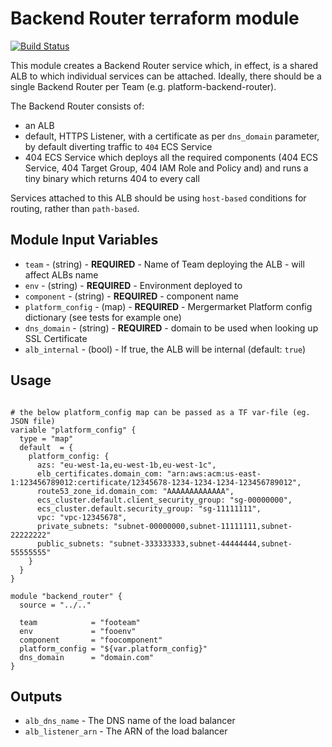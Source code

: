 Backend Router terraform module
===============================

[![Build Status](https://travis-ci.org/mergermarket/tf_backend_router.svg?branch=master)](https://travis-ci.org/mergermarket/tf_backend_router)

This module creates a Backend Router service which, in effect, is a shared ALB to which individual services can be attached.
Ideally, there should be a single Backend Router per Team (e.g. platform-backend-router).

The Backend Router consists of:
- an ALB
- default, HTTPS Listener, with a certificate as per `dns_domain` parameter, by default diverting traffic to `404` ECS Service
- 404 ECS Service which deploys all the required components (404 ECS Service, 404 Target Group, 404 IAM Role and Policy and) and runs a tiny binary which returns 404 to every call

Services attached to this ALB should be using `host-based` conditions for routing, rather than `path-based`.

Module Input Variables
----------------------

- `team` - (string) - **REQUIRED** - Name of Team deploying the ALB - will affect ALBs name
- `env` - (string) - **REQUIRED** - Environment deployed to
- `component` - (string) - **REQUIRED** - component name
- `platform_config` - (map) - **REQUIRED** - Mergermarket Platform config dictionary (see tests for example one)
- `dns_domain` - (string) - **REQUIRED** - domain to be used when looking up SSL Certificate
- `alb_internal` - (bool) - If true, the ALB will be internal (default: `true`)

Usage
-----
```hcl

# the below platform_config map can be passed as a TF var-file (eg. JSON file)
variable "platform_config" {
  type = "map"
  default  = {
    platform_config: {
      azs: "eu-west-1a,eu-west-1b,eu-west-1c",
      elb_certificates.domain_com: "arn:aws:acm:us-east-1:123456789012:certificate/12345678-1234-1234-1234-123456789012",
      route53_zone_id.domain_com: "AAAAAAAAAAAAA",
      ecs_cluster.default.client_security_group: "sg-00000000",
      ecs_cluster.default.security_group: "sg-11111111",
      vpc: "vpc-12345678",
      private_subnets: "subnet-00000000,subnet-11111111,subnet-22222222"
      public_subnets: "subnet-333333333,subnet-44444444,subnet-55555555"
    }
  }
}

module "backend_router" {
  source = "../.."

  team            = "footeam"
  env             = "fooenv"
  component       = "foocomponent"
  platform_config = "${var.platform_config}"
  dns_domain      = "domain.com"
}
```

Outputs
-------
- `alb_dns_name` - The DNS name of the load balancer
- `alb_listener_arn` - The ARN of the load balancer

